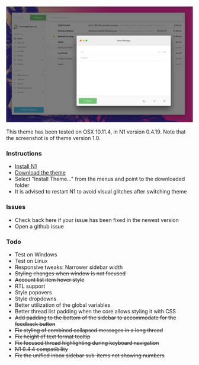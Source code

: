 ![Preview 1](preview1@2x.png)

This theme has been tested on OSX 10.11.4, in N1 version 0.4.19.
Note that the screenshot is of theme version 1.0.

### Instructions
- [Install N1](https://www.nylas.com/n1)
- [Download the theme](https://github.com/Frique/N1-Berend/releases)
- Select "Install Theme..." from the menus and point to the downloaded folder
- It is advised to restart N1 to avoid visual glitches after switching theme

### Issues
- Check back here if your issue has been fixed in the newest version
- Open a github issue

### Todo
- Test on Windows
- Test on Linux
- Responsive tweaks: Narrower sidebar width
- ~~Styling changes when window is not focused~~
- ~~Account list item hover style~~
- RTL support
- Style popovers
- Style dropdowns
- Better utilization of the global variables
- Better thread list padding when the core allows styling it with CSS
- ~~Add padding to the bottom of the sidebar to accommodate for the feedback button~~
- ~~Fix styling of combined collapsed messages in a long thread~~
- ~~Fix height of text format tooltip~~
- ~~Fix focused thread highlighting during keyboard navigation~~
- ~~N1 0.4.4 compatibility~~
- ~~Fix the unified inbox sidebar sub-items not showing numbers~~
